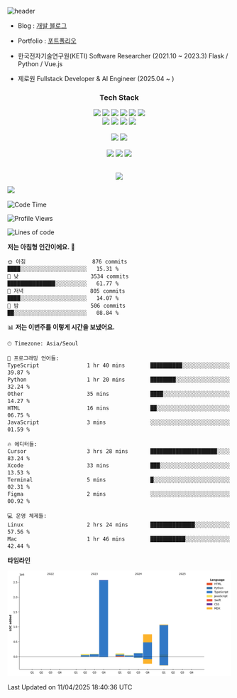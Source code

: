 ![header](https://capsule-render.vercel.app/api?type=soft&color=auto&height=150&section=header&text=HANGYU&fontSize=70&animation=twinkling)


- Blog : [개발 블로그](https://ruehan.org)
- Portfolio : [포트폴리오](https://interactive-portfolio-chi.vercel.app/)
 
- 한국전자기술연구원(KETI) Software Researcher (2021.10 ~ 2023.3) Flask / Python / Vue.js
- 제로원 Fullstack Developer & AI Engineer (2025.04 ~ ) 

<h3 align="center"> Tech Stack </h3>
<p align="center">
  <img src="https://img.shields.io/badge/HTML-E34F26?style=flat-square&logo=HTML5&logoColor=white"/></a>
<img src="https://img.shields.io/badge/CSS-1572B6?style=flat-square&logo=CSS3&logoColor=white"/></a>
<img src="https://img.shields.io/badge/JavaScript-F7DF1E?style=flat-square&logo=JavaScript&logoColor=white"/></a>
<img src="https://img.shields.io/badge/Java-007396?style=flat-square&logo=Java&logoColor=white"/></a>
<img src="https://img.shields.io/badge/React-61DAFB?style=flat-square&logo=React&logoColor=white"/></a>
<img src="https://img.shields.io/badge/Next-000000?style=flat-square&logo=Next.js&logoColor=white"/></a>
<br>
<img src="https://img.shields.io/badge/Remix-000000?style=flat-square&logo=Remix&logoColor=white"/></a>
<img src="https://img.shields.io/badge/Python-3776AB?style=flat-square&logo=Python&logoColor=white"/></a>
<img src="https://img.shields.io/badge/Flask-000000?style=flat-square&logo=Flask&logoColor=white"/></a>
<img src="https://img.shields.io/badge/MySQL-4479A1?style=flat-square&logo=MySQL&logoColor=white"/></a>

<br>
<br>
<img src="https://img.shields.io/badge/Android Studio-3DDC84?style=flat-square&logo=Android Studio&logoColor=white"/></a>
<img src="https://img.shields.io/badge/Visual Studio Code-007ACC?style=flat-square&logo=Visual Studio Code&logoColor=white"/></a>
<br>
<br>
<img src="https://img.shields.io/badge/macOS-000000?style=flat-square&logo=macOS&logoColor=white"/></a>
<img src="https://img.shields.io/badge/Windows-0078D6?style=flat-square&logo=Windows&logoColor=white"/></a>
<img src="https://img.shields.io/badge/Ubuntu-E95420?style=flat-square&logo=Ubuntu&logoColor=white"/></a>
<br>
<br>

</p>

<p align="center">
  <img align="center" src="https://github-readme-stats.vercel.app/api?username=ruehan&theme=cobalt&show_icons=true" />
</p>

![](https://gh-hits.nomadcoders.workers.dev/view?username=ruehan)

 <!--START_SECTION:waka-->
![Code Time](http://img.shields.io/badge/Code%20Time-1%2C870%20hrs%2048%20mins-blue)

![Profile Views](http://img.shields.io/badge/Profile%20Views-7-blue)

![Lines of code](https://img.shields.io/badge/%EC%A0%80%EB%8A%94%20%EC%97%AC%ED%83%9C%EA%B9%8C%EC%A7%80%20-4.8%20million%20%EC%A4%84%EC%9D%98%20%EC%BD%94%EB%93%9C%EB%A5%BC%20%EC%9E%91%EC%84%B1%ED%96%88%EC%96%B4%EC%9A%94.-blue)

**저는 아침형 인간이에요. 🐤** 

```text
🌞 아침                     876 commits         ████░░░░░░░░░░░░░░░░░░░░░   15.31 % 
🌆 낮　                     3534 commits        ███████████████░░░░░░░░░░   61.77 % 
🌃 저녁                     805 commits         ████░░░░░░░░░░░░░░░░░░░░░   14.07 % 
🌙 밤　                     506 commits         ██░░░░░░░░░░░░░░░░░░░░░░░   08.84 % 
```


📊 **저는 이번주를 이렇게 시간을 보냈어요.** 

```text
🕑︎ Timezone: Asia/Seoul

💬 프로그래밍 언어들: 
TypeScript               1 hr 40 mins        ██████████░░░░░░░░░░░░░░░   39.87 % 
Python                   1 hr 20 mins        ████████░░░░░░░░░░░░░░░░░   32.24 % 
Other                    35 mins             ████░░░░░░░░░░░░░░░░░░░░░   14.27 % 
HTML                     16 mins             ██░░░░░░░░░░░░░░░░░░░░░░░   06.75 % 
JavaScript               3 mins              ░░░░░░░░░░░░░░░░░░░░░░░░░   01.59 % 

🔥 에디터들: 
Cursor                   3 hrs 28 mins       █████████████████████░░░░   83.24 % 
Xcode                    33 mins             ███░░░░░░░░░░░░░░░░░░░░░░   13.53 % 
Terminal                 5 mins              █░░░░░░░░░░░░░░░░░░░░░░░░   02.31 % 
Figma                    2 mins              ░░░░░░░░░░░░░░░░░░░░░░░░░   00.92 % 

💻 운영 체제들: 
Linux                    2 hrs 24 mins       ██████████████░░░░░░░░░░░   57.56 % 
Mac                      1 hr 46 mins        ███████████░░░░░░░░░░░░░░   42.44 % 
```

**타임라인**

![Lines of Code chart](https://raw.githubusercontent.com/ruehan/ruehan/main/assets/bar_graph.png)


 Last Updated on 11/04/2025 18:40:36 UTC
<!--END_SECTION:waka-->


  


